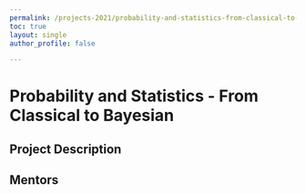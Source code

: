 ```yaml
---
permalink: /projects-2021/probability-and-statistics-from-classical-to-bayesian
toc: true
layout: single
author_profile: false

---
```


# Probability and Statistics - From Classical to Bayesian

## Project Description

## Mentors
